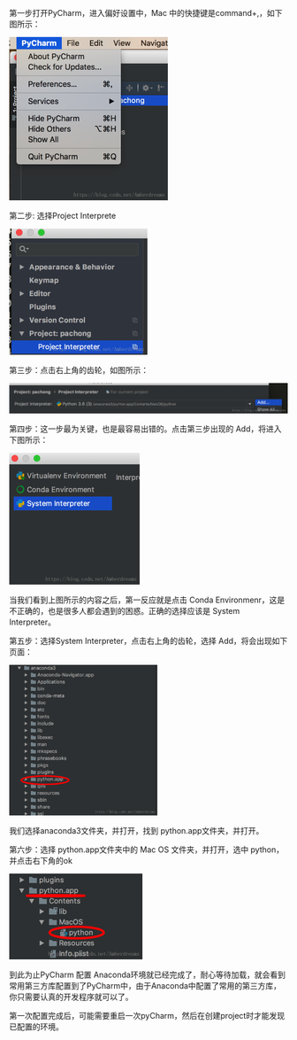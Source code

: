 第一步打开PyCharm，进入偏好设置中，Mac 中的快捷键是command+,，如下图所示：

<img src="../images/70-9768018.png" alt="img" style="zoom:50%;" />

第二步: 选择Project Interprete

<img src="../images/70-20190929224035062.png" alt="img" style="zoom:50%;" />

第三步：点击右上角的齿轮，如图所示：

<img src="../images/70-20190929224109535.png" alt="img" style="zoom:50%;" />

第四步：这一步最为关键，也是最容易出错的。点击第三步出现的 Add，将进入下图所示：

<img src="../images/70-20190929224134567.png" alt="img" style="zoom:50%;" />

当我们看到上图所示的内容之后，第一反应就是点击 Conda Environmenr，这是不正确的，也是很多人都会遇到的困惑。正确的选择应该是 System Interpreter。

第五步：选择System Interpreter，点击右上角的齿轮，选择 Add，将会出现如下页面：

<img src="../images/70-20190929224202885.png" alt="img" style="zoom:33%;" />

我们选择anaconda3文件夹，并打开，找到 python.app文件夹，并打开。

第六步：选择 python.app文件夹中的 Mac OS 文件夹，并打开，选中 python，并点击右下角的ok

<img src="../images/70-20190929224214519.png" alt="img" style="zoom:50%;" />

到此为止PyCharm 配置 Anaconda环境就已经完成了，耐心等待加载，就会看到常用第三方库配置到了PyCharm中，由于Anaconda中配置了常用的第三方库，你只需要认真的开发程序就可以了。



第一次配置完成后，可能需要重启一次pyCharm，然后在创建project时才能发现已配置的环境。

